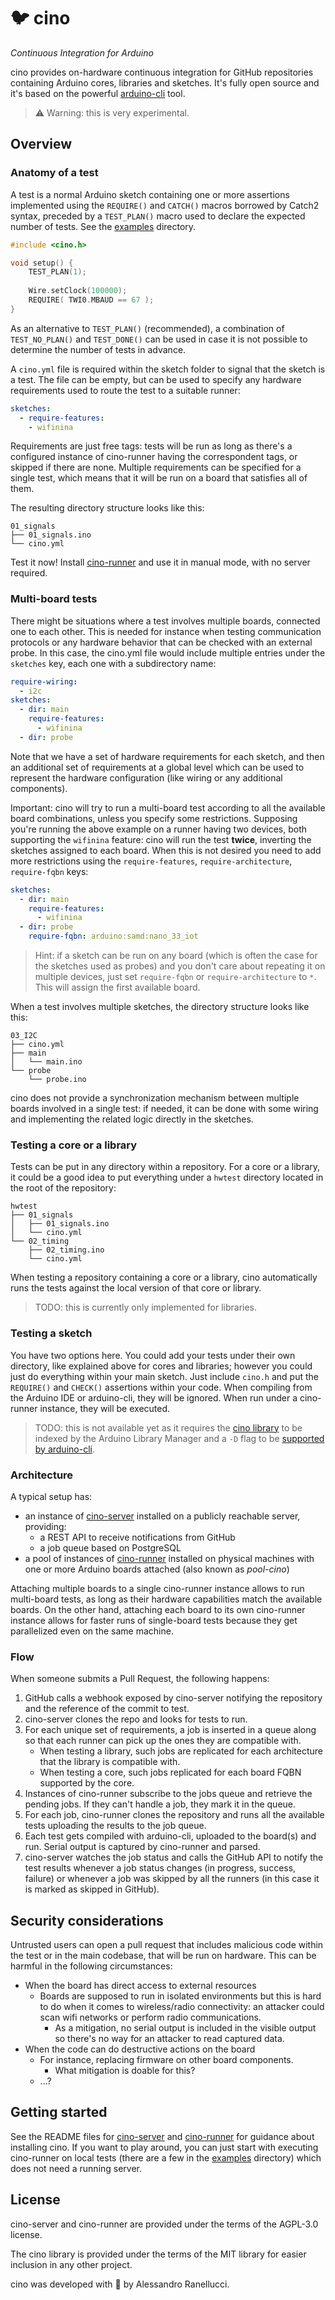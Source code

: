 # 🐦 cino

_Continuous Integration for Arduino_

cino provides on-hardware continuous integration for GitHub repositories containing Arduino cores, libraries and sketches. It's fully open source and it's based on the powerful [arduino-cli](https://github.com/arduino/arduino-cli) tool.

> ⚠️ Warning: this is very experimental.

## Overview

### Anatomy of a test

A test is a normal Arduino sketch containing one or more assertions implemented using the `REQUIRE()` and `CATCH()` macros borrowed by Catch2 syntax, preceded by a `TEST_PLAN()` macro used to declare the expected number of tests. See the [examples](examples/) directory.

```c++
#include <cino.h>

void setup() {
    TEST_PLAN(1);
    
    Wire.setClock(100000);
    REQUIRE( TWI0.MBAUD == 67 );
}
```

As an alternative to `TEST_PLAN()` (recommended), a combination of `TEST_NO_PLAN()` and `TEST_DONE()` can be used in case it is not possible to determine the number of tests in advance.

A `cino.yml` file is required within the sketch folder to signal that the sketch is a test. The file can be empty, but can be used to specify any hardware requirements used to route the test to a suitable runner:

```yaml
sketches:
  - require-features: 
    - wifinina
```

Requirements are just free tags: tests will be run as long as there's a configured instance of cino-runner having the correspondent tags, or skipped if there are none. Multiple requirements can be specified for a single test, which means that it will be run on a board that satisfies all of them.

The resulting directory structure looks like this:

```
01_signals
├── 01_signals.ino
└── cino.yml
```

Test it now! Install [cino-runner](cino-runner) and use it in manual mode, with no server required.

### Multi-board tests

There might be situations where a test involves multiple boards, connected one to each other. This is needed for instance when testing communication protocols or any hardware behavior that can be checked with an external probe. In this case, the cino.yml file would include multiple entries under the `sketches` key, each one with a subdirectory name:

```yaml
require-wiring:
  - i2c
sketches:
  - dir: main
    require-features:
      - wifinina
  - dir: probe
```

Note that we have a set of hardware requirements for each sketch, and then an additional set of requirements at a global level which can be used to represent the hardware configuration (like wiring or any additional components).

Important: cino will try to run a multi-board test according to all the available board combinations, unless you specify some restrictions. Supposing you're running the above example on a runner having two devices, both supporting the `wifinina` feature: cino will run the test **twice**, inverting the sketches assigned to each board. When this is not desired you need to add more restrictions using the `require-features`, `require-architecture`, `require-fqbn` keys:

```yaml
sketches:
  - dir: main
    require-features:
      - wifinina
  - dir: probe
    require-fqbn: arduino:samd:nano_33_iot
```

> Hint: if a sketch can be run on any board (which is often the case for the sketches used as probes) and you don't care about repeating it on multiple devices, just set `require-fqbn` or `require-architecture` to `*`. This will assign the first available board.

When a test involves multiple sketches, the directory structure looks like this:

```
03_I2C
├── cino.yml
├── main
│   └── main.ino
└── probe
    └── probe.ino
```

cino does not provide a synchronization mechanism between multiple boards involved in a single test: if needed, it can be done with some wiring and implementing the related logic directly in the sketches.

### Testing a core or a library

Tests can be put in any directory within a repository. For a core or a library, it could be a good idea to put everything under a `hwtest` directory located in the root of the repository:

```
hwtest
├── 01_signals
│   ├── 01_signals.ino
│   └── cino.yml
└── 02_timing
    ├── 02_timing.ino
    └── cino.yml
```

When testing a repository containing a core or a library, cino automatically runs the tests against the local version of that core or library.

> TODO: this is currently only implemented for libraries.

### Testing a sketch

You have two options here. You could add your tests under their own directory, like explained above for cores and libraries; however you could just do everything within your main sketch. Just include `cino.h` and put the `REQUIRE()` and `CHECK()` assertions within your code. When compiling from the Arduino IDE or arduino-cli, they will be ignored. When run under a cino-runner instance, they will be executed.

> TODO: this is not available yet as it requires the [cino library](cino-library) to be indexed by the Arduino Library Manager and a `-D` flag to be [supported by arduino-cli](https://github.com/arduino/arduino-cli/issues/159).

### Architecture

A typical setup has:

* an instance of [cino-server](cino-server) installed on a publicly reachable server, providing:
  * a REST API to receive notifications from GitHub
  * a job queue based on PostgreSQL
* a pool of instances of [cino-runner](cino-runner) installed on physical machines with one or more Arduino boards attached (also known as *pool-cino*)

Attaching multiple boards to a single cino-runner instance allows to run multi-board tests, as long as their hardware capabilities match the available boards. On the other hand, attaching each board to its own cino-runner instance allows for faster runs of single-board tests because they get parallelized even on the same machine.

### Flow

When someone submits a Pull Request, the following happens:

1. GitHub calls a webhook exposed by cino-server notifying the repository and the reference of the commit to test.
2. cino-server clones the repo and looks for tests to run.
3. For each unique set of requirements, a job is inserted in a queue along so that each runner can pick up the ones they are compatible with.
   * When testing a library, such jobs are replicated for each architecture that the library is compatible with.
   * When testing a core, such jobs replicated for each board FQBN supported by the core.
4. Instances of cino-runner subscribe to the jobs queue and retrieve the pending jobs. If they can't handle a job, they mark it in the queue.
5. For each job, cino-runner clones the repository and runs all the available tests uploading the results to the job queue.
6. Each test gets compiled with arduino-cli, uploaded to the board(s) and run. Serial output is captured by cino-runner and parsed.
7. cino-server watches the job status and calls the GitHub API to notify the test results whenever a job status changes (in progress, success, failure) or whenever a job was skipped by all the runners (in this case it is marked as skipped in GitHub).

## Security considerations

Untrusted users can open a pull request that includes malicious code within the test or in the main codebase, that will be run on hardware. This can be harmful in the following circumstances:

* When the board has direct access to external resources
    * Boards are supposed to run in isolated environments but this is hard to do when it comes to wireless/radio connectivity: an attacker could scan wifi networks or perform radio communications.
      * As a mitigation, no serial output is included in the visible output so there's no way for an attacker to read captured data.
* When the code can do destructive actions on the board
    * For instance, replacing firmware on other board components.
      * What mitigation is doable for this?
    * ...?

## Getting started

See the README files for [cino-server](cino-server) and [cino-runner](cino-runner) for guidance about installing cino. If you want to play around, you can just start with executing cino-runner on local tests (there are a few in the [examples](examples) directory) which does not need a running server.

## License

cino-server and cino-runner are provided under the terms of the AGPL-3.0 license.

The cino library is provided under the terms of the MIT library for easier inclusion in any other project.

cino was developed with 💙 by Alessandro Ranellucci.
